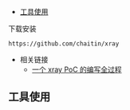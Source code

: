 - [工具使用](#工具使用)

下载安装

```
https://github.com/chaitin/xray
```

- 相关链接
  - [一个 xray PoC 的编写全过程](https://stack.chaitin.com/techblog/detail?id=55)

## 工具使用
